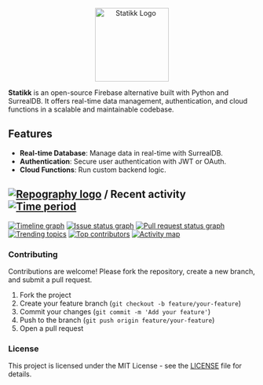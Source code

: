 <p align="center">
  <a href="https://nestjs.com/" target="blank"><img src="https://github.com/user-attachments/assets/6ec51182-e3a5-4dec-b893-f01ef2f28d92" width="150" alt="Statikk Logo" /></a>
</p>


**Statikk** is an open-source Firebase alternative built with Python and SurrealDB. It offers real-time data management, authentication, and cloud functions in a scalable and maintainable codebase.

## Features

- **Real-time Database**: Manage data in real-time with SurrealDB.
- **Authentication**: Secure user authentication with JWT or OAuth.
- **Cloud Functions**: Run custom backend logic.

## [![Repography logo](https://images.repography.com/logo.svg)](https://repography.com) / Recent activity [![Time period](https://images.repography.com/54868595/Adi3g/statikk/recent-activity/hXC7IGmof19iI55Fv_l4wx3CW3RDd7Uq4ggk4pT6Zjo/lZGhsEU0_b3Ulk3FAM8YbOPKDtNRN6H2Nn_RFYqgezs_badge.svg)](https://repography.com)
[![Timeline graph](https://images.repography.com/54868595/Adi3g/statikk/recent-activity/hXC7IGmof19iI55Fv_l4wx3CW3RDd7Uq4ggk4pT6Zjo/lZGhsEU0_b3Ulk3FAM8YbOPKDtNRN6H2Nn_RFYqgezs_timeline.svg)](https://github.com/Adi3g/statikk/commits)
[![Issue status graph](https://images.repography.com/54868595/Adi3g/statikk/recent-activity/hXC7IGmof19iI55Fv_l4wx3CW3RDd7Uq4ggk4pT6Zjo/lZGhsEU0_b3Ulk3FAM8YbOPKDtNRN6H2Nn_RFYqgezs_issues.svg)](https://github.com/Adi3g/statikk/issues)
[![Pull request status graph](https://images.repography.com/54868595/Adi3g/statikk/recent-activity/hXC7IGmof19iI55Fv_l4wx3CW3RDd7Uq4ggk4pT6Zjo/lZGhsEU0_b3Ulk3FAM8YbOPKDtNRN6H2Nn_RFYqgezs_prs.svg)](https://github.com/Adi3g/statikk/pulls)
[![Trending topics](https://images.repography.com/54868595/Adi3g/statikk/recent-activity/hXC7IGmof19iI55Fv_l4wx3CW3RDd7Uq4ggk4pT6Zjo/lZGhsEU0_b3Ulk3FAM8YbOPKDtNRN6H2Nn_RFYqgezs_words.svg)](https://github.com/Adi3g/statikk/commits)
[![Top contributors](https://images.repography.com/54868595/Adi3g/statikk/recent-activity/hXC7IGmof19iI55Fv_l4wx3CW3RDd7Uq4ggk4pT6Zjo/lZGhsEU0_b3Ulk3FAM8YbOPKDtNRN6H2Nn_RFYqgezs_users.svg)](https://github.com/Adi3g/statikk/graphs/contributors)
[![Activity map](https://images.repography.com/54868595/Adi3g/statikk/recent-activity/hXC7IGmof19iI55Fv_l4wx3CW3RDd7Uq4ggk4pT6Zjo/lZGhsEU0_b3Ulk3FAM8YbOPKDtNRN6H2Nn_RFYqgezs_map.svg)](https://github.com/Adi3g/statikk/commits)


### Contributing

Contributions are welcome! Please fork the repository, create a new branch, and submit a pull request.

1. Fork the project
2. Create your feature branch (`git checkout -b feature/your-feature`)
3. Commit your changes (`git commit -m 'Add your feature'`)
4. Push to the branch (`git push origin feature/your-feature`)
5. Open a pull request

### License

This project is licensed under the MIT License - see the [LICENSE](LICENSE) file for details.
